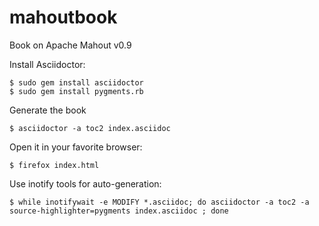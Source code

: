 mahoutbook
==========

Book on Apache Mahout v0.9

Install Asciidoctor:

    $ sudo gem install asciidoctor
    $ sudo gem install pygments.rb

Generate the book

    $ asciidoctor -a toc2 index.asciidoc

Open it in your favorite browser:

    $ firefox index.html


Use inotify tools for auto-generation:

    $ while inotifywait -e MODIFY *.asciidoc; do asciidoctor -a toc2 -a source-highlighter=pygments index.asciidoc ; done

